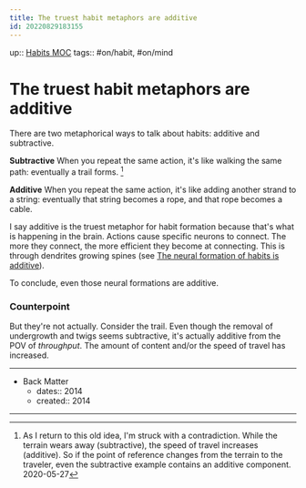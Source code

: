 ```yaml
---
title: The truest habit metaphors are additive
id: 20220829183155
---
```

up:: [Habits MOC]([[20220905183035]])
tags:: #on/habit, #on/mind 

# The truest habit metaphors are additive
There are two metaphorical ways to talk about habits: additive and subtractive.

**Subtractive**
When you repeat the same action, it's like walking the same path: eventually a trail forms. [^1]

**Additive**
When you repeat the same action, it's like adding another strand to a string: eventually that string becomes a rope, and that rope becomes a cable.

I say additive is the truest metaphor for habit formation because that's what is happening in the brain. Actions cause specific neurons to connect. The more they connect, the more efficient they become at connecting. This is through dendrites growing spines (see [The neural formation of habits is additive]([[20220829183314]])).

To conclude, even those neural formations are additive.

### Counterpoint
But they're not actually. Consider the trail. Even though the removal of undergrowth and twigs seems subtractive, it's actually additive from the POV of *throughput*. The amount of content and/or the speed of travel has increased. 


[^1]: As I return to this old idea, I'm struck with a contradiction. While the terrain wears away (subtractive), the speed of travel increases (additive). So if the point of reference changes from the terrain to the traveler, even the subtractive example contains an additive component. 2020-05-27

---

- Back Matter
	- dates:: 2014
	- created:: 2014

---
